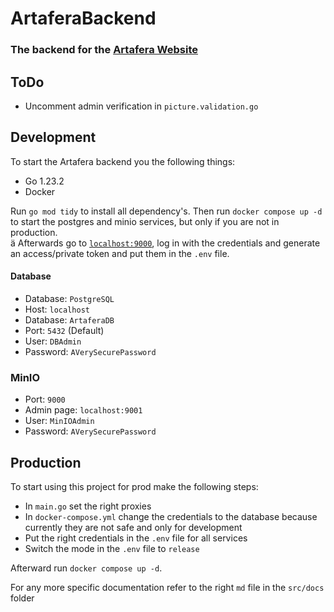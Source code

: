 # ArtaferaBackend

### The backend for the <a href="Artafera.ch">Artafera Website</a>

## ToDo
- Uncomment admin verification in `picture.validation.go`

## Development

To start the Artafera backend you the following things:

- Go 1.23.2
- Docker

Run `go mod tidy` to install all dependency's. Then run `docker compose up -d` to start the postgres and minio services, but only if you are not in production. <br>ä
Afterwards go to <a href="localhost:9000">`localhost:9000`</a>, log in with the credentials and generate an access/private token and put them in the `.env` file.

#### Database
- Database: `PostgreSQL`
- Host: `localhost`
- Database: `ArtaferaDB`
- Port: `5432` (Default)
- User: `DBAdmin`
- Password: `AVerySecurePassword`

### MinIO
- Port: `9000`
- Admin page: `localhost:9001`
- User: `MinIOAdmin`
- Password: `AVerySecurePassword`

## Production

To start using this project for prod make the following steps:
- In `main.go` set the right proxies
- In `docker-compose.yml` change the credentials to the database because currently they are not safe and only for development
- Put the right credentials in the `.env` file for all services 
- Switch the mode in the `.env` file to `release`

Afterward run `docker compose up -d`. 

For any more specific documentation refer to the right `md` file in the `src/docs` folder

